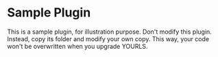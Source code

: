 Sample Plugin
=============
This is a sample plugin, for illustration purpose. Don't modify this plugin. Instead, copy its folder and modify your
own copy. This way, your code won't be overwritten when you upgrade YOURLS.